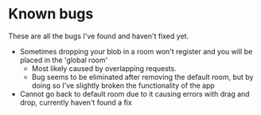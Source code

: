 # Known bugs

These are all the bugs I've found and haven't fixed yet.

- Sometimes dropping your blob in a room won't register and you will be placed in the 'global room'
  - Most likely caused by overlapping requests.
  - Bug seems to be eliminated after removing the default room, but by doing so I've slightly broken the functionality of the app
- Cannot go back to default room due to it causing errors with drag and drop, currently haven't found a fix
